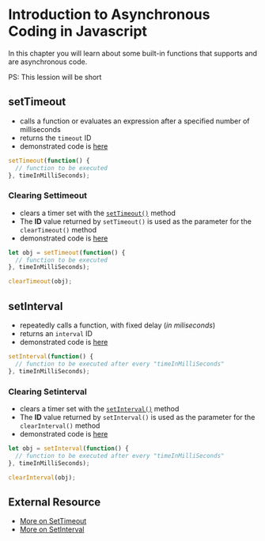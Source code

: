 # Introduction to Asynchronous Coding in Javascript

In this chapter you will learn about some built-in functions that supports and are asynchronous code.

PS: This lession will be short

## setTimeout

- calls a function or evaluates an expression after a specified number of milliseconds
- returns the `timeout` ID
- demonstrated code is [here](https://github.com/tbhaxor/GUIDE-TO-ASYNC-CODE-IN-JS/tree/chapter-1/codes/settimeout.html)

```js
setTimeout(function() {
  // function to be executed
}, timeInMilliSeconds);
```

### Clearing Settimeout

- clears a timer set with the [`setTimeout()`](#setTimeout) method
- The **ID** value returned by `setTimeout()` is used as the parameter for the `clearTimeout()` method
- demonstrated code is [here](https://github.com/tbhaxor/GUIDE-TO-ASYNC-CODE-IN-JS/tree/chapter-1/codes/clear-settimeout.html)

```js
let obj = setTimeout(function() {
  // function to be executed
}, timeInMilliSeconds);

clearTimeout(obj);
```

## setInterval

- repeatedly calls a function, with fixed delay (_in miliseconds_)
- returns an `interval` ID
- demonstrated code is [here](https://github.com/tbhaxor/GUIDE-TO-ASYNC-CODE-IN-JS/tree/chapter-1/codes/setinterval.html)

```js
setInterval(function() {
  // function to be executed after every "timeInMilliSeconds"
}, timeInMilliSeconds);
```

### Clearing Setinterval

- clears a timer set with the [`setInterval()`](#setInterval) method
- The **ID** value returned by `setInterval()` is used as the parameter for the `clearInterval()` method
- demonstrated code is [here](https://github.com/tbhaxor/GUIDE-TO-ASYNC-CODE-IN-JS/tree/chapter-1/codes/clear-setinterval.html)

```js
let obj = setInterval(function() {
  // function to be executed after every "timeInMilliSeconds"
}, timeInMilliSeconds);

clearInterval(obj);
```

## External Resource

- [More on SetTimeout](https://developer.mozilla.org/en-US/docs/Web/API/WindowOrWorkerGlobalScope/setTimeout)
- [More on SetInterval](https://developer.mozilla.org/en-US/docs/Web/API/WindowOrWorkerGlobalScope/setInterval)
